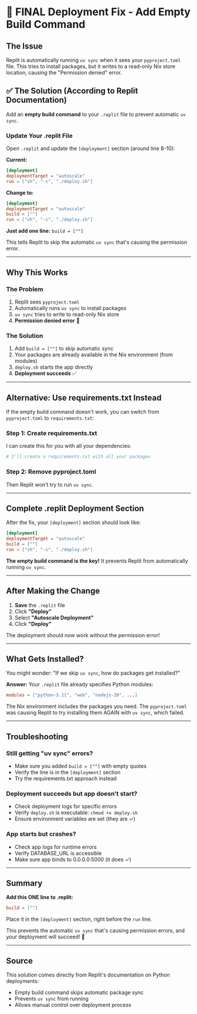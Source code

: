 # 🎯 FINAL Deployment Fix - Add Empty Build Command

## The Issue

Replit is automatically running `uv sync` when it sees your `pyproject.toml` file. This tries to install packages, but it writes to a read-only Nix store location, causing the "Permission denied" error.

## ✅ The Solution (According to Replit Documentation)

Add an **empty build command** to your `.replit` file to prevent automatic `uv sync`.

### Update Your .replit File

Open `.replit` and update the `[deployment]` section (around line 8-10):

**Current:**
```toml
[deployment]
deploymentTarget = "autoscale"
run = ["sh", "-c", "./deploy.sh"]
```

**Change to:**
```toml
[deployment]
deploymentTarget = "autoscale"
build = [""]
run = ["sh", "-c", "./deploy.sh"]
```

**Just add one line:** `build = [""]`

This tells Replit to skip the automatic `uv sync` that's causing the permission error.

---

## Why This Works

### The Problem
1. Replit sees `pyproject.toml`
2. Automatically runs `uv sync` to install packages
3. `uv sync` tries to write to read-only Nix store
4. **Permission denied error** 🔴

### The Solution
1. Add `build = [""]` to skip automatic sync
2. Your packages are already available in the Nix environment (from modules)
3. `deploy.sh` starts the app directly
4. **Deployment succeeds** ✅

---

## Alternative: Use requirements.txt Instead

If the empty build command doesn't work, you can switch from `pyproject.toml` to `requirements.txt`:

### Step 1: Create requirements.txt

I can create this for you with all your dependencies:

```bash
# I'll create a requirements.txt with all your packages
```

### Step 2: Remove pyproject.toml

Then Replit won't try to run `uv sync`.

---

## Complete .replit Deployment Section

After the fix, your `[deployment]` section should look like:

```toml
[deployment]
deploymentTarget = "autoscale"
build = [""]
run = ["sh", "-c", "./deploy.sh"]
```

**The empty build command is the key!** It prevents Replit from automatically running `uv sync`.

---

## After Making the Change

1. **Save** the `.replit` file
2. Click **"Deploy"**
3. Select **"Autoscale Deployment"**
4. Click **"Deploy"**

The deployment should now work without the permission error!

---

## What Gets Installed?

You might wonder: "If we skip `uv sync`, how do packages get installed?"

**Answer:** Your `.replit` file already specifies Python modules:
```toml
modules = ["python-3.11", "web", "nodejs-20", ...]
```

The Nix environment includes the packages you need. The `pyproject.toml` was causing Replit to try installing them AGAIN with `uv sync`, which failed.

---

## Troubleshooting

### Still getting "uv sync" errors?
- Make sure you added `build = [""]` with empty quotes
- Verify the line is in the `[deployment]` section
- Try the requirements.txt approach instead

### Deployment succeeds but app doesn't start?
- Check deployment logs for specific errors
- Verify `deploy.sh` is executable: `chmod +x deploy.sh`
- Ensure environment variables are set (they are ✓)

### App starts but crashes?
- Check app logs for runtime errors
- Verify DATABASE_URL is accessible
- Make sure app binds to 0.0.0.0:5000 (it does ✓)

---

## Summary

**Add this ONE line to .replit:**

```toml
build = [""]
```

Place it in the `[deployment]` section, right before the `run` line.

This prevents the automatic `uv sync` that's causing permission errors, and your deployment will succeed! 🚀

---

## Source

This solution comes directly from Replit's documentation on Python deployments:
- Empty build command skips automatic package sync
- Prevents `uv sync` from running
- Allows manual control over deployment process
